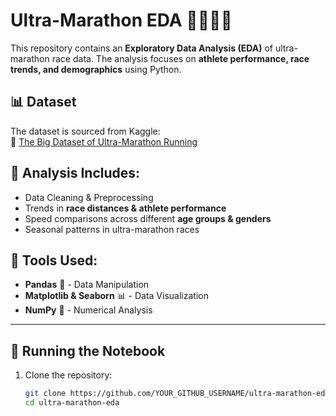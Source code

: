 # Ultra-Marathon EDA 🏃‍♂️🏃‍♀️

This repository contains an **Exploratory Data Analysis (EDA)** of ultra-marathon race data. The analysis focuses on **athlete performance, race trends, and demographics** using Python.

## 📊 Dataset
The dataset is sourced from Kaggle:  
🔗 [The Big Dataset of Ultra-Marathon Running](https://www.kaggle.com/datasets/aiaiaidavid/the-big-dataset-of-ultra-marathon-running)

## 📌 Analysis Includes:
- Data Cleaning & Preprocessing
- Trends in **race distances & athlete performance**
- Speed comparisons across different **age groups & genders**
- Seasonal patterns in ultra-marathon races

## 🔧 Tools Used:
- **Pandas** 🐼 - Data Manipulation
- **Matplotlib & Seaborn** 📊 - Data Visualization
- **NumPy** 🔢 - Numerical Analysis

---

## 🚀 Running the Notebook
1. Clone the repository:
   ```bash
   git clone https://github.com/YOUR_GITHUB_USERNAME/ultra-marathon-eda.git
   cd ultra-marathon-eda

